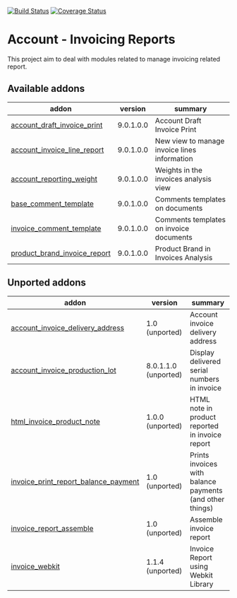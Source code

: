 [![Build Status](https://travis-ci.org/OCA/account-invoice-reporting.svg?branch=9.0)](https://travis-ci.org/OCA/account-invoice-reporting)
[![Coverage Status](https://coveralls.io/repos/OCA/account-invoice-reporting/badge.png?branch=9.0)](https://coveralls.io/r/OCA/account-invoice-reporting?branch=9.0)

Account - Invoicing Reports
===========================

This project aim to deal with modules related to manage invoicing related report.

[//]: # (addons)

Available addons
----------------
addon | version | summary
--- | --- | ---
[account_draft_invoice_print](account_draft_invoice_print/) | 9.0.1.0.0 | Account Draft Invoice Print
[account_invoice_line_report](account_invoice_line_report/) | 9.0.1.0.0 | New view to manage invoice lines information
[account_reporting_weight](account_reporting_weight/) | 9.0.1.0.0 | Weights in the invoices analysis view
[base_comment_template](base_comment_template/) | 9.0.1.0.0 | Comments templates on documents
[invoice_comment_template](invoice_comment_template/) | 9.0.1.0.0 | Comments templates on invoice documents
[product_brand_invoice_report](product_brand_invoice_report/) | 9.0.1.0.0 | Product Brand in Invoices Analysis


Unported addons
---------------
addon | version | summary
--- | --- | ---
[account_invoice_delivery_address](account_invoice_delivery_address/) | 1.0 (unported) | Account invoice delivery address
[account_invoice_production_lot](account_invoice_production_lot/) | 8.0.1.1.0 (unported) | Display delivered serial numbers in invoice
[html_invoice_product_note](html_invoice_product_note/) | 1.0.0 (unported) | HTML note in product reported in invoice report
[invoice_print_report_balance_payment](invoice_print_report_balance_payment/) | 1.0 (unported) | Prints invoices with balance payments (and other things)
[invoice_report_assemble](invoice_report_assemble/) | 1.0 (unported) | Assemble invoice report
[invoice_webkit](invoice_webkit/) | 1.1.4 (unported) | Invoice Report using Webkit Library

[//]: # (end addons)
